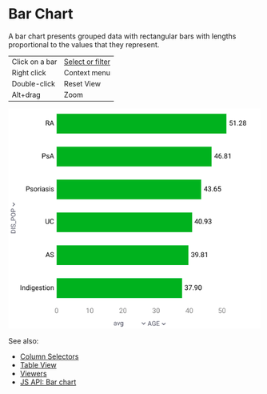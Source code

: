 <!-- TITLE: Bar Chart -->
<!-- SUBTITLE: -->

# Bar Chart

A bar chart presents grouped data with rectangular bars with lengths proportional to the values that
they represent. 

|                 |              |
|-----------------|--------------|
| Click on a bar  | [Select or filter](../viewers.md#select-or-filter) |
| Right click     | Context menu |
| Double-click    | Reset View |
| Alt+drag        | Zoom   |


![Bar Chart](../../uploads/viewers/bar-chart.png "Bar Chart") 

See also: 
  
* [Column Selectors](column-selectors.md)
* [Table View](../../overview/table-view.md)
* [Viewers](../viewers.md)
* [JS API: Bar chart](https://public.datagrok.ai/js/samples/ui/viewers/bar-chart)
  
